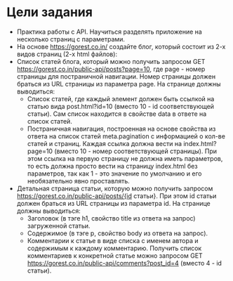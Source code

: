 # Цели задания
* Практика работы с API. Научиться разделять приложение на несколько страниц с параметрами.
* На основе https://gorest.co.in/ создайте блог, который состоит из 2-х видов страниц (2-х html файлов):
* Список статей блога, который можно получить запросом GET https://gorest.co.in/public-api/posts?page=10, где page - номер страницы для постраничной навигации. Номер страницы должен браться из URL страницы из параметра page. На странице должны выводиться:
  - Список статей, где каждый элемент должен быть ссылкой на статью вида post.html?id=10 (вместо 10 - id соответствующей статьи). Сам список находится в свойстве data в ответе на список статей.
  - Постраничная навигация, построенная на основе свойства из ответа на список статей meta.pagination с информацией о кол-ве статей и страниц. Каждая ссылка должна вести на index.html?page=10 (вместо 10 - номер соответствующей страницы). При этом ссылка на первую страницу не должна иметь параметров, то есть должна просто вести на страницу index.html без параметров, так как 1 - это значение по умолчанию и его необязательно явно проставлять.
* Детальная страница статьи, которую можно получить запросом https://gorest.co.in/public-api/posts/{id статьи}. При этом id статьи должен браться из URL страницы из параметра id. На странице должны выводиться:
  - Заголовок (в тэге h1, свойство title из ответа на запрос) загруженной статьи.
  - Содержимое (в тэге p, свойство body из ответа на запрос).
  - Комментарии к статье в виде списка с именем автора и содержимым к каждому комментарию. Получить список комментариев к конкретной статье можно запросом GET https://gorest.co.in/public-api/comments?post_id=4 (вместо 4 - id статьи).
